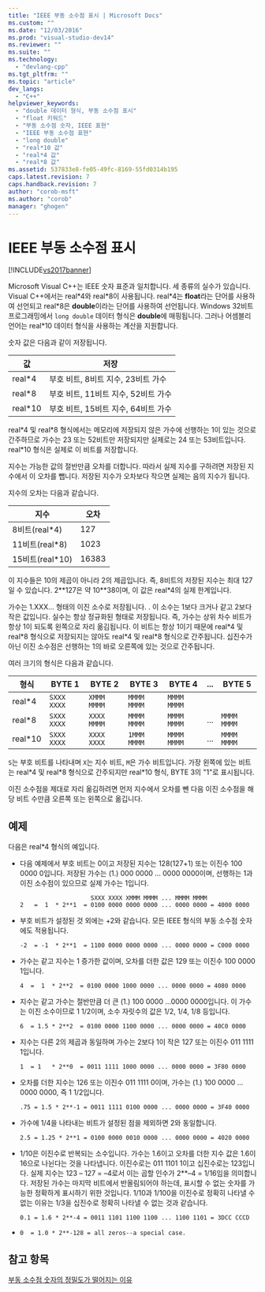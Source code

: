 ```yaml
---
title: "IEEE 부동 소수점 표시 | Microsoft Docs"
ms.custom: ""
ms.date: "12/03/2016"
ms.prod: "visual-studio-dev14"
ms.reviewer: ""
ms.suite: ""
ms.technology: 
  - "devlang-cpp"
ms.tgt_pltfrm: ""
ms.topic: "article"
dev_langs: 
  - "C++"
helpviewer_keywords: 
  - "double 데이터 형식, 부동 소수점 표시"
  - "float 키워드"
  - "부동 소수점 숫자, IEEE 표현"
  - "IEEE 부동 소수점 표현"
  - "long double"
  - "real*10 값"
  - "real*4 값"
  - "real*8 값"
ms.assetid: 537833e8-fe05-49fc-8169-55fd0314b195
caps.latest.revision: 7
caps.handback.revision: 7
author: "corob-msft"
ms.author: "corob"
manager: "ghogen"
---
```

# IEEE 부동 소수점 표시
[!INCLUDE[vs2017banner](../../assembler/inline/includes/vs2017banner.md)]

Microsoft Visual C\+\+는 IEEE 숫자 표준과 일치합니다.  세 종류의 실수가 있습니다.  Visual C\+\+에서는 real\*4와 real\*8이 사용됩니다.  real\*4는 **float**라는 단어를 사용하여 선언되고  real\*8은 **double**이라는 단어를 사용하여 선언됩니다.  Windows 32비트 프로그래밍에서 `long double` 데이터 형식은 **double**에 매핑됩니다.  그러나 어셈블리 언어는 real\*10 데이터 형식을 사용하는 계산을 지원합니다.  
  
 숫자 값은 다음과 같이 저장됩니다.  
  
|값|저장|  
|-------|--------|  
|real\*4|부호 비트, 8비트 지수, 23비트 가수|  
|real\*8|부호 비트, 11비트 지수, 52비트 가수|  
|real\*10|부호 비트, 15비트 지수, 64비트 가수|  
  
 real\*4 및 real\*8 형식에서는 메모리에 저장되지 않은 가수에 선행하는 1이 있는 것으로 간주하므로 가수는 23 또는 52비트만 저장되지만 실제로는 24 또는 53비트입니다.  real\*10 형식은 실제로 이 비트를 저장합니다.  
  
 지수는 가능한 값의 절반만큼 오차를 더합니다.  따라서 실제 지수를 구하려면 저장된 지수에서 이 오차를 뺍니다.  저장된 지수가 오차보다 작으면 실제는 음의 지수가 됩니다.  
  
 지수의 오차는 다음과 같습니다.  
  
|지수|오차|  
|--------|--------|  
|8비트\(real\*4\)|127|  
|11비트\(real\*8\)|1023|  
|15비트\(real\*10\)|16383|  
  
 이 지수들은 10의 제곱이 아니라 2의 제곱입니다.  즉, 8비트의 저장된 지수는 최대 127일 수 있습니다.  2\*\*127은 약 10\*\*38이며, 이 값은 real\*4의 실제 한계입니다.  
  
 가수는 1.XXX... 형태의 이진 소수로 저장됩니다. .  이 소수는 1보다 크거나 같고 2보다 작은 값입니다.  실수는 항상 정규화된 형태로 저장됩니다. 즉, 가수는 상위 차수 비트가 항상 1이 되도록 왼쪽으로 자리 옮김됩니다.  이 비트는 항상 1이기 때문에 real\*4 및 real\*8 형식으로 저장되지는 않아도 real\*4 및 real\*8 형식으로 간주됩니다.  십진수가 아닌 이진 소수점은 선행하는 1의 바로 오른쪽에 있는 것으로 간주됩니다.  
  
 여러 크기의 형식은 다음과 같습니다.  
  
|형식|BYTE 1|BYTE 2|BYTE 3|BYTE 4|...|BYTE 5|  
|--------|------------|------------|------------|------------|---------|------------|  
|real\*4|`SXXX XXXX`|`XMMM MMMM`|`MMMM MMMM`|`MMMM MMMM`|||  
|real\*8|`SXXX XXXX`|`XXXX MMMM`|`MMMM MMMM`|`MMMM MMMM`|...|`MMMM MMMM`|  
|real\*10|`SXXX XXXX`|`XXXX XXXX`|`1MMM MMMM`|`MMMM MMMM`|...|`MMMM MMMM`|  
  
 `S`는 부호 비트를 나타내며 `X`는 지수 비트, `M`은 가수 비트입니다.  가장 왼쪽에 있는 비트는 real\*4 및 real\*8 형식으로 간주되지만 real\*10 형식, BYTE 3의 "1"로 표시됩니다.  
  
 이진 소수점을 제대로 자리 옮김하려면 먼저 지수에서 오차를 뺀 다음 이진 소수점을 해당 비트 수만큼 오른쪽 또는 왼쪽으로 옮깁니다.  
  
## 예제  
 다음은 real\*4 형식의 예입니다.  
  
-   다음 예제에서 부호 비트는 0이고 저장된 지수는 128\(127\+1\) 또는 이진수 100 0000 0입니다.  저장된 가수는 \(1.\) 000 0000 ... 0000 0000이며, 선행하는 1과 이진 소수점이 있으므로 실제 가수는 1입니다.  
  
    ```  
                        SXXX XXXX XMMM MMMM ... MMMM MMMM  
    2   =  1  * 2**1  = 0100 0000 0000 0000 ... 0000 0000 = 4000 0000  
    ```  
  
-   부호 비트가 설정된 것 외에는 \+2와 같습니다.  모든 IEEE 형식의 부동 소수점 숫자에도 적용됩니다.  
  
    ```  
    -2  = -1  * 2**1  = 1100 0000 0000 0000 ... 0000 0000 = C000 0000  
    ```  
  
-   가수는 같고 지수는 1 증가한 값이며, 오차를 더한 값은 129 또는 이진수 100 0000 1입니다.  
  
    ```  
    4  =  1  * 2**2  = 0100 0000 1000 0000 ... 0000 0000 = 4080 0000  
    ```  
  
-   지수는 같고 가수는 절반만큼 더 큰 \(1.\) 100 0000 ...0000 0000입니다. 이 가수는 이진 소수이므로 1 1\/2이며, 소수 자릿수의 값은 1\/2, 1\/4, 1\/8 등입니다.  
  
    ```  
    6  = 1.5 * 2**2  = 0100 0000 1100 0000 ... 0000 0000 = 40C0 0000  
    ```  
  
-   지수는 다른 2의 제곱과 동일하며 가수는 2보다 1이 작은 127 또는 이진수 011 1111 1입니다.  
  
    ```  
    1  = 1   * 2**0  = 0011 1111 1000 0000 ... 0000 0000 = 3F80 0000  
    ```  
  
-   오차를 더한 지수는 126 또는 이진수 011 1111 0이며, 가수는 \(1.\) 100 0000 ... 0000 0000, 즉 1 1\/2입니다.  
  
    ```  
    .75 = 1.5 * 2**-1 = 0011 1111 0100 0000 ... 0000 0000 = 3F40 0000  
    ```  
  
-   가수에 1\/4을 나타내는 비트가 설정된 점을 제외하면 2와 동일합니다.  
  
    ```  
    2.5 = 1.25 * 2**1 = 0100 0000 0010 0000 ... 0000 0000 = 4020 0000  
    ```  
  
-   1\/10은 이진수로 반복되는 소수입니다.  가수는 1.6이고 오차를 더한 지수 값은 1.6이 16으로 나뉜다는 것을 나타냅니다. 이진수로는 011 1101 1이고 십진수로는 123입니다.  실제 지수는 123 – 127 \= –4로서 이는 곱할 인수가 2\*\*–4 \= 1\/16임을 의미합니다.  저장된 가수는 마지막 비트에서 반올림되어야 하는데, 표시할 수 없는 숫자를 가능한 정확하게 표시하기 위한 것입니다. 1\/10과 1\/100을 이진수로 정확히 나타낼 수 없는 이유는 1\/3을 십진수로 정확히 나타낼 수 없는 것과 같습니다.  
  
    ```  
    0.1 = 1.6 * 2**-4 = 0011 1101 1100 1100 ... 1100 1101 = 3DCC CCCD  
    ```  
  
-   `0  = 1.0 * 2**-128 = all zeros--a special case.`  
  
## 참고 항목  
 [부동 소수점 숫자의 정밀도가 떨어지는 이유](../../build/reference/why-floating-point-numbers-may-lose-precision.md)
